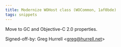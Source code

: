 ```yaml
---
title: Modernize WOHost class (WOCommon, 1af0bde)
tags: snippets
---
```


Move to GC and Objective-C 2.0 properties.

Signed-off-by: Greg Hurrell &lt;greg@hurrell.net&gt;
